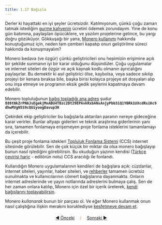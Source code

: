 ```yaml
---
title: 1.17 Bağışla
---
```


Derler ki hayattaki en iyi şeyler ücretsizdir.  Katılmıyorum, çünkü
çoğu zaman tatmak istediğim [gurme kahvenin](./coffee.av1.webm)
ücretini ödemek zorundayım.  Yine de konu gün batımına, paylaşılan
öpücüklere, ve yazılım projelerine gelince, bu yargı doğru gözüküyor.
Gökkuşağı bir yana, [Monero kullanımı](1.13_use_monero.md) hakkında
konuştuğumuz için, neden tam çemberi kapatıp onun geliştirilme süreci
hakkında da konuşmayalım?

Monero bedava (ve özgür) çünkü geliştiricileri onu hepimizin erişimine
açık bir şekilde sunmanın iyi bir karar olduğunu düşündüler.  Çoğu
uygulamalar ve internet siteleri de özgür ve açık kaynak kodlu olmanın
ayrıcalığını paylaşırlar.  Bu demektir ki asıl geliştirici ölse,
kaybolsa, veya sadece sıkılıp projeyi bir kenara bıraksa bile, başka
birisi kolayca projeye ait dosyaları alıp onu inşa etmeye ve programın
eksik gedik şeylerini kapatmaya devam edebilir.

Monero topluluğunun [bağış topladığı ana
adres](https://ccs.getmonero.org/donate/) şudur
**`888tNkZrPN6JsEgekjMnABU4TBzc2Dt29EPAvkRxbANsAnjyPbb3iQ1YBRk1UXcdRsiKc9dhwMVgN5S9cQUiyoogDavup3H`**

Çekirdek ekip geliştiriciler bu bağışlarla aktarılan paranın nereye
gideceğine karar verirler.  Bunlar altyapı giderleri ve teknik
araştırma giderlerinin yanı sıra, tamamen fonlamaya erişemeyen proje
fonlama isteklerini tamamlamayı da içerebilir.

Bu çeşit proje fonlama istekleri [Topluluk Fonlama
Sistemi](https://ccs.getmonero.org/) (CCS) internet sitesinde
görülebilir.  Sen de çok küçük bir miktar da olsa monero bağışlayıp
bunun nasıl işlediğini görebilirsin.  Bu okuduğun yazının kendisi
([Türkçe çevirisi hariç](https://github.com/k4r4b3y/monerobahcesi) -
editörün notu) CCS aracılığı ile fonlandı.

Kullandığın Monero uygulamalarının kendileri de bağışlara açık:
cüzdanlar, internet siteleri, yayınlar, haber siteleri, ve
[rehberler](https://karapara.kyun.li/wiki) tamamen ücretsiz sunulmakta
ve kullanıcılarının cömert bağışlarına dayanmakta.  Onların internet
adreslerinde ve yayın notlarında adreslerini bulmaya çalış.  Sen de
her zaman onlara katılıp, Monero için özel bir içerik üreterek, [kendi
bağışlarını toplayabilirsin](1.15_tip_monero.md).

Monero *kullanarak* bunun bir parçası ol.  Ve eğer Monero kullanmak
onun nasıl çalıştığına ilişkin merakını koruklediyse [kesfetmeye devam
et](2.01_lets_do_it.md).



<p align='center' style='margin-top: 1.5em;'><span style='margin-right: 1em;'><a href="./1.16_gift_monero.md">◄ Önceki</a></span> <span style='color: #ff774d;'>/</span> <span style='margin-left: 1em;'><a href="./index.md">Sonraki ►</a></span></p>
